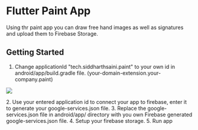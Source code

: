 # Flutter Paint App

Using thr paint app you can draw free hand images as well as signatures and upload them to Firebase Storage.

## Getting Started

1. Change applicationId "tech.siddharthsaini.paint" to your own id in android/app/build.gradle file. (your-domain-extension.your-company.paint)
<p>
  <img src="https://raw.githubusercontent.com/sidxharth/paint-app/master/1.JPG">
</p>
2. Use your entered application id to connect your app to firebase, enter it to generate your google-services.json file.
3. Replace the google-services.json file in android/app/ directory with you own Firebase generated google-services.json file.
4. Setup your firebase storage.
5. Run app
